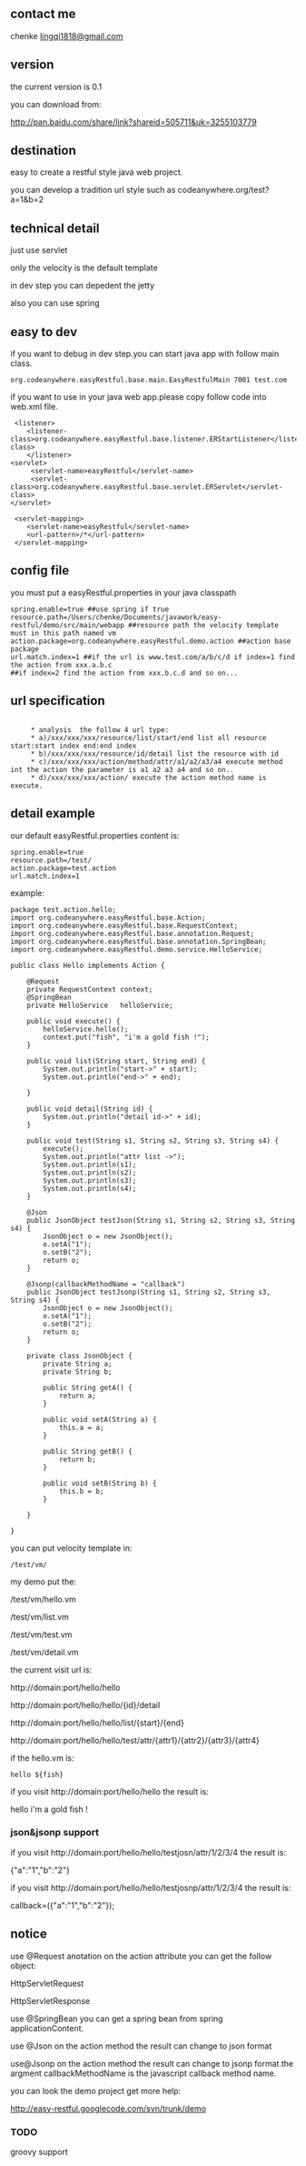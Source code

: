 ## contact me ##
chenke lingqi1818@gmail.com

## version ##
the current version is 0.1

you can download from:

http://pan.baidu.com/share/link?shareid=505711&uk=3255103779

## destination ##
easy to create a restful style java web project.

you can develop a tradition url style such as codeanywhere.org/test?a=1&b=2

## technical detail ##
just use servlet

only the velocity is the default template

in dev step you can depedent the jetty

also you can use spring

## easy to dev ##
if you want to debug in dev step.you can start java app with follow main class.
```
org.codeanywhere.easyRestful.base.main.EasyRestfulMain 7001 test.com
```

if you want to use in your java web app.please copy follow code into web.xml file.
```
 <listener>
    <listener-class>org.codeanywhere.easyRestful.base.listener.ERStartListener</listener-class>
    </listener>
<servlet>
     <servlet-name>easyRestful</servlet-name>
     <servlet-class>org.codeanywhere.easyRestful.base.servlet.ERServlet</servlet-class>
</servlet>
    
 <servlet-mapping>
    <servlet-name>easyRestful</servlet-name>
    <url-pattern>/*</url-pattern>
 </servlet-mapping>
```

## config file ##
you must put a easyRestful.properties in your java classpath
```
spring.enable=true ##use spring if true
resource.path=/Users/chenke/Documents/javawork/easy-restful/demo/src/main/webapp ##resource path the velocity template must in this path named vm
action.package=org.codeanywhere.easyRestful.demo.action ##action base package
url.match.index=1 ##if the url is www.test.com/a/b/c/d if index=1 find the action from xxx.a.b.c
##if index=2 find the action from xxx.b.c.d and so on...
```

## url specification ##
```

     * analysis  the follow 4 url type:
     * a)/xxx/xxx/xxx/resource/list/start/end list all resource start:start index end:end index
     * b)/xxx/xxx/xxx/resource/id/detail list the resource with id
     * c)/xxx/xxx/xxx/action/method/attr/a1/a2/a3/a4 execute method int the action the parameter is a1 a2 a3 a4 and so on..
     * d)/xxx/xxx/xxx/action/ execute the action method name is execute.
```

## detail example ##
our default easyRestful.properties content is:
```
spring.enable=true
resource.path=/test/
action.package=test.action
url.match.index=1
```


example:
```
package test.action.hello;
import org.codeanywhere.easyRestful.base.Action;
import org.codeanywhere.easyRestful.base.RequestContext;
import org.codeanywhere.easyRestful.base.annotation.Request;
import org.codeanywhere.easyRestful.base.annotation.SpringBean;
import org.codeanywhere.easyRestful.demo.service.HelloService;

public class Hello implements Action {

    @Request
    private RequestContext context;
    @SpringBean
    private HelloService   helloService;

    public void execute() {
        helloService.hello();
        context.put("fish", "i'm a gold fish !");
    }

    public void list(String start, String end) {
        System.out.println("start->" + start);
        System.out.println("end->" + end);

    }

    public void detail(String id) {
        System.out.println("detail id->" + id);
    }

    public void test(String s1, String s2, String s3, String s4) {
        execute();
        System.out.println("attr list ->");
        System.out.println(s1);
        System.out.println(s2);
        System.out.println(s3);
        System.out.println(s4);
    }

    @Json
    public JsonObject testJson(String s1, String s2, String s3, String s4) {
        JsonObject o = new JsonObject();
        o.setA("1");
        o.setB("2");
        return o;
    }

    @Jsonp(callbackMethodName = "callback")
    public JsonObject testJsonp(String s1, String s2, String s3, String s4) {
        JsonObject o = new JsonObject();
        o.setA("1");
        o.setB("2");
        return o;
    }

    private class JsonObject {
        private String a;
        private String b;

        public String getA() {
            return a;
        }

        public void setA(String a) {
            this.a = a;
        }

        public String getB() {
            return b;
        }

        public void setB(String b) {
            this.b = b;
        }

    }

}
```

you can put velocity template in:
```
/test/vm/
```

my demo put the:

/test/vm/hello.vm

/test/vm/list.vm

/test/vm/test.vm

/test/vm/detail.vm


the current visit url is:

http://domain:port/hello/hello

http://domain:port/hello/hello/{id}/detail

http://domain:port/hello/hello/list/{start}/{end}

http://domain:port/hello/hello/test/attr/{attr1}/{attr2}/{attr3}/{attr4}

if the hello.vm is:
```
hello ${fish}
```

if you visit http://domain:port/hello/hello the result is:

hello i'm a gold fish !

### json&jsonp support ###
if you visit http://domain:port/hello/hello/testjosn/attr/1/2/3/4 the result is:

{"a":"1","b":"2"}

if you visit http://domain:port/hello/hello/testjosnp/attr/1/2/3/4 the result is:

callback=({"a":"1","b":"2"});


## notice ##
use @Request anotation on the action attribute you can get the follow object:

HttpServletRequest

HttpServletResponse

use @SpringBean you can get a spring bean from spring applicationContent.

use @Json on the action method the  result can change to json format

use@Jsonp on the action method the result can change to jsonp format.the argment callbackMethodName is the javascript callback method name.

you can look the demo project get more help:

http://easy-restful.googlecode.com/svn/trunk/demo

### TODO ###
groovy support